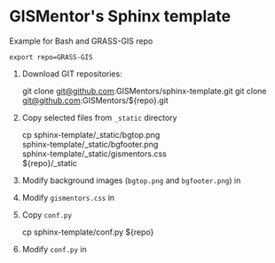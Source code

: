 GISMentor's Sphinx template
===========================

Example for Bash and GRASS-GIS repo

    export repo=GRASS-GIS

1. Download GIT repositories:

    git clone git@github.com:GISMentors/sphinx-template.git
    git clone git@github.com:GISMentors/${repo}.git

2. Copy selected files from `_static` directory

    cp sphinx-template/_static/bgtop.png \
    sphinx-template/_static/bgfooter.png \
    sphinx-template/_static/gismentors.css \
    ${repo}/_static

3. Modify background images (`bgtop.png` and `bgfooter.png`) in <repo>

4. Modify `gismentors.css` in <repo>

5. Copy `conf.py`

    cp sphinx-template/conf.py ${repo}

6. Modify `conf.py` in <repo>
